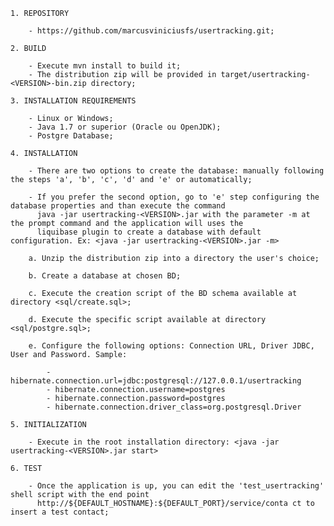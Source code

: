     1. REPOSITORY

        - https://github.com/marcusviniciusfs/usertracking.git;

    2. BUILD

        - Execute mvn install to build it;
        - The distribution zip will be provided in target/usertracking-<VERSION>-bin.zip directory;

    3. INSTALLATION REQUIREMENTS

        - Linux or Windows;
        - Java 1.7 or superior (Oracle ou OpenJDK);
        - Postgre Database;

    4. INSTALLATION

        - There are two options to create the database: manually following the steps 'a', 'b', 'c', 'd' and 'e' or automatically;

        - If you prefer the second option, go to 'e' step configuring the database properties and than execute the command
          java -jar usertracking-<VERSION>.jar with the parameter -m at the prompt command and the application will uses the
          liquibase plugin to create a database with default configuration. Ex: <java -jar usertracking-<VERSION>.jar -m>

        a. Unzip the distribution zip into a directory the user's choice;

        b. Create a database at chosen BD;

        c. Execute the creation script of the BD schema available at directory <sql/create.sql>;

        d. Execute the specific script available at directory <sql/postgre.sql>;

        e. Configure the following options: Connection URL, Driver JDBC, User and Password. Sample:

            - hibernate.connection.url=jdbc:postgresql://127.0.0.1/usertracking
            - hibernate.connection.username=postgres
            - hibernate.connection.password=postgres
            - hibernate.connection.driver_class=org.postgresql.Driver

    5. INITIALIZATION

        - Execute in the root installation directory: <java -jar usertracking-<VERSION>.jar start>

    6. TEST

        - Once the application is up, you can edit the 'test_usertracking' shell script with the end point
          http://${DEFAULT_HOSTNAME}:${DEFAULT_PORT}/service/conta ct to insert a test contact;